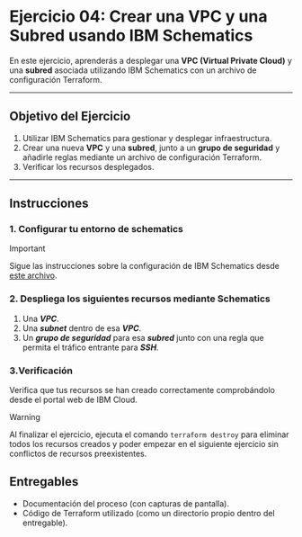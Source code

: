 # Ejercicio 04: Crear una VPC y una Subred usando IBM Schematics

En este ejercicio, aprenderás a desplegar una **VPC (Virtual Private Cloud)** y una **subred** asociada utilizando IBM Schematics con un archivo de configuración Terraform.

---

## Objetivo del Ejercicio

1. Utilizar IBM Schematics para gestionar y desplegar infraestructura.
2. Crear una nueva **VPC** y una **subred**, junto a un **grupo de seguridad** y añadirle reglas mediante un archivo de configuración Terraform.
3. Verificar los recursos desplegados.

---

## Instrucciones

### **1. Configurar tu entorno de schematics**

> [!IMPORTANT]
> Sigue las instrucciones sobre la configuración de IBM Schematics desde [este archivo](../auxiliar/IBM_Schematics.md).


### **2. Despliega los siguientes recursos mediante Schematics**

1. Una **_VPC_**. 
2. Una **_subnet_** dentro de esa **_VPC_**. 
3. Un **_grupo de seguridad_** para esa **_subred_** junto con una regla que permita el tráfico entrante para **_SSH_**. 

### **3.Verificación**

Verifica que tus recursos se han creado correctamente comprobándolo desde el portal web de IBM Cloud.

> [!WARNING]
 Al finalizar el ejercicio, ejecuta el comando `terraform destroy` para eliminar todos los recursos creados y poder empezar en el siguiente ejercicio sin conflictos de recursos preexistentes.


## Entregables

- Documentación del proceso (con capturas de pantalla).
- Código de Terraform utilizado (como un directorio propio dentro del entregable).